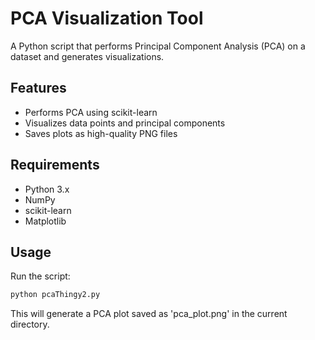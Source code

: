 # PCA Visualization Tool

A Python script that performs Principal Component Analysis (PCA) on a dataset and generates visualizations.

## Features
- Performs PCA using scikit-learn
- Visualizes data points and principal components
- Saves plots as high-quality PNG files

## Requirements
- Python 3.x
- NumPy
- scikit-learn
- Matplotlib

## Usage
Run the script:
```bash
python pcaThingy2.py
```

This will generate a PCA plot saved as 'pca_plot.png' in the current directory.